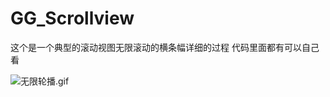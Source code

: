 # GG_Scrollview
这个是一个典型的滚动视图无限滚动的横条幅详细的过程 代码里面都有可以自己看

![无限轮播.gif](https://upload-images.jianshu.io/upload_images/7980283-b4b375311ca83721.gif?imageMogr2/auto-orient/strip)
